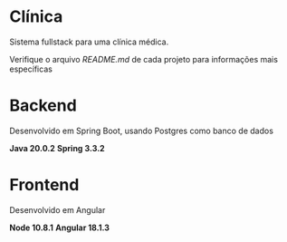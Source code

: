 # Clínica
Sistema fullstack para uma clínica médica.

Verifique o arquivo *README.md* de cada projeto para informações mais específicas

# Backend
Desenvolvido em Spring Boot, usando Postgres como banco de dados

**Java 20.0.2**
**Spring 3.3.2**


# Frontend
Desenvolvido em Angular

**Node 10.8.1**
**Angular 18.1.3**
